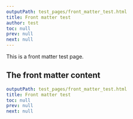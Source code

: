 ```yaml
---
outputPath: test_pages/front_matter_test.html
title: Front matter test
author: test
toc: null
prev: null
next: null
---
```


This is a front matter test page.

## The front matter content

```yml
outputPath: test_pages/front_matter_test.html
title: Front matter test
toc: null
prev: null
next: null
```